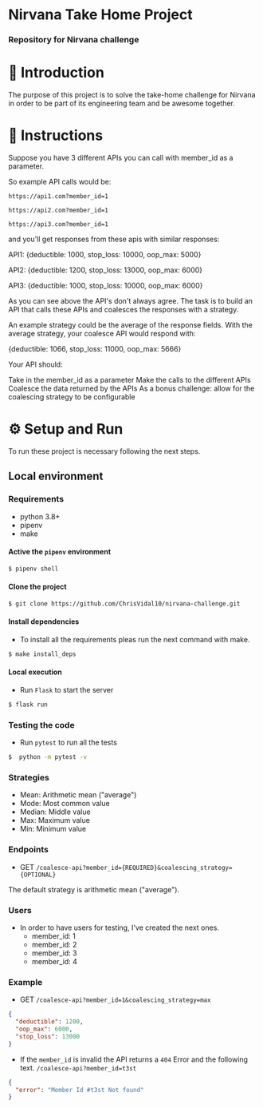 # Nirvana Take Home Project

### Repository for Nirvana challenge

# 📄 Introduction
The purpose of this project is to solve the take-home challenge for Nirvana in order to be part of its engineering team and be awesome together.

# 🐞 Instructions

Suppose you have 3 different APIs you can call with member_id as a parameter.

So example API calls would be:

`https://api1.com?member_id=1`

`https://api2.com?member_id=1`

`https://api3.com?member_id=1`

and you'll get responses from these apis with similar responses:

API1: {deductible: 1000, stop_loss: 10000, oop_max: 5000}

API2: {deductible: 1200, stop_loss: 13000, oop_max: 6000}

API3: {deductible: 1000, stop_loss: 10000, oop_max: 6000}

As you can see above the API's don't always agree. The task is to build an API that calls these APIs and coalesces the responses with a strategy. 

An example strategy could be the average of the response fields. With the average strategy, your coalesce API would respond with:

{deductible: 1066, stop_loss: 11000, oop_max: 5666}

Your API should:

Take in the member_id as a parameter
Make the calls to the different APIs
Coalesce the data returned by the APIs
As a bonus challenge: allow for the coalescing strategy to be configurable

# ⚙️ Setup and Run
To run these project is necessary following the next steps.

## Local environment

### Requirements
* python 3.8+
* pipenv
* make

#### Active the `pipenv` environment
```bash
$ pipenv shell
```

#### Clone the project
```bash
$ git clone https://github.com/ChrisVidal10/nirvana-challenge.git
```

####  Install dependencies
- To install all the requirements pleas run the next command with make.

```bash
$ make install_deps
```

#### Local execution
- Run `Flask` to start the server

```bash
$ flask run
```

### Testing the code
- Run `pytest` to run all the tests

```bash
$  python -m pytest -v
```

### Strategies

- Mean: Arithmetic mean ("average")
- Mode: Most common value
- Median: Middle value
- Max: Maximum value
- Min: Minimum value

### Endpoints

- GET `/coalesce-api?member_id={REQUIRED}&coalescing_strategy={OPTIONAL}`

The default strategy is arithmetic mean ("average").

### Users

- In order to have users for testing, I've created the next ones.
  - member_id: 1
  - member_id: 2
  - member_id: 3
  - member_id: 4

### Example

- GET `/coalesce-api?member_id=1&coalescing_strategy=max`
```json
{
  "deductible": 1200,
  "oop_max": 6000,
  "stop_loss": 13000
}
```

- If the `member_id` is invalid the API returns a `404` Error and the following text. `/coalesce-api?member_id=t3st`
```json
{
  "error": "Member Id #t3st Not found"
}
```